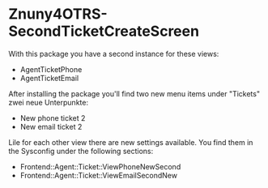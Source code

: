 # Znuny4OTRS-SecondTicketCreateScreen

With this package you have a second instance for these views:

* AgentTicketPhone
* AgentTicketEmail

After installing the package you'll find two new menu items under "Tickets" zwei neue Unterpunkte:

* New phone ticket 2
* New email ticket 2

Lile for each other view there are new settings available.
You find them in the Sysconfig under the following sections:

* Frontend::Agent::Ticket::ViewPhoneNewSecond
* Frontend::Agent::Ticket::ViewEmailSecondNew
